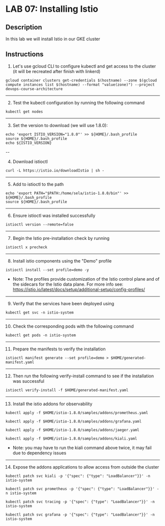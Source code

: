 # LAB 07: Installing Istio

## Description

In this lab we will install Istio in our GKE cluster

## Instructions

1. Let's use gcloud CLI to configure kubectl and get access to the cluster (it will be recreated after finish with linkerd)

```
gcloud container clusters get-credentials $(hostname) --zone $(gcloud compute instances list $(hostname) --format "value(zone)") --project devops-course-architecture
```

---

2. Test the kubectl configuration by running the following command

```
kubectl get nodes
```

---

3. Set the version to download (we will use 1.8.0):

```
echo 'export ISTIO_VERSION="1.8.0"' >> ${HOME}/.bash_profile
source ${HOME}/.bash_profile
echo ${ISTIO_VERSION}
```

--

4. Download istioctl

```
curl -L https://istio.io/downloadIstio | sh -
```

---

5. Add to istioctl to the path

```
echo 'export PATH="$PATH:/home/sela/istio-1.8.0/bin"' >> ${HOME}/.bash_profile
source ${HOME}/.bash_profile
```

---

6. Ensure istioctl was installed successfully

```
istioctl version --remote=false
```

---

7. Begin the Istio pre-installation check by running

```
istioctl x precheck
```

---

8. Install istio components using the "Demo" profile

```
istioctl install --set profile=demo -y
```

- Note: The profiles provide customization of the Istio control plane and of the sidecars for the Istio data plane. For more info see: https://istio.io/latest/docs/setup/additional-setup/config-profiles/

---

9. Verify that the services have been deployed using
```
kubectl get svc -n istio-system
```

---

10. Check the corresponding pods with the following command
```
kubectl get pods -n istio-system
```

---

11. Prepare the manifests to verify the installation

```
istioctl manifest generate --set profile=demo > $HOME/generated-manifest.yaml
```

---

12. Then run the following verify-install command to see if the installation was successful

```
istioctl verify-install -f $HOME/generated-manifest.yaml
```

---

13. Install the istio addons for observability

```
kubectl apply -f $HOME/istio-1.8.0/samples/addons/prometheus.yaml
```
```
kubectl apply -f $HOME/istio-1.8.0/samples/addons/grafana.yaml
```
```
kubectl apply -f $HOME/istio-1.8.0/samples/addons/jaeger.yaml
```
```
kubectl apply -f $HOME/istio-1.8.0/samples/addons/kiali.yaml
```

- Note: you may have to run the kiali command above twice, it may fail due to dependency issues

---

14. Expose the addons applications to allow access from outside the cluster

```
kubectl patch svc kiali -p '{"spec": {"type": "LoadBalancer"}}' -n istio-system
```
```
kubectl patch svc prometheus -p '{"spec": {"type": "LoadBalancer"}}' -n istio-system
```
```
kubectl patch svc tracing -p '{"spec": {"type": "LoadBalancer"}}' -n istio-system
```
```
kubectl patch svc grafana -p '{"spec": {"type": "LoadBalancer"}}' -n istio-system
```
